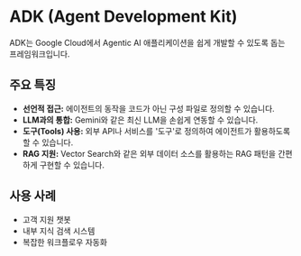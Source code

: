 # ADK (Agent Development Kit)

ADK는 Google Cloud에서 Agentic AI 애플리케이션을 쉽게 개발할 수 있도록 돕는 프레임워크입니다.

## 주요 특징

- **선언적 접근:** 에이전트의 동작을 코드가 아닌 구성 파일로 정의할 수 있습니다.
- **LLM과의 통합:** Gemini와 같은 최신 LLM을 손쉽게 연동할 수 있습니다.
- **도구(Tools) 사용:** 외부 API나 서비스를 '도구'로 정의하여 에이전트가 활용하도록 할 수 있습니다.
- **RAG 지원:** Vector Search와 같은 외부 데이터 소스를 활용하는 RAG 패턴을 간편하게 구현할 수 있습니다.

## 사용 사례

- 고객 지원 챗봇
- 내부 지식 검색 시스템
- 복잡한 워크플로우 자동화
